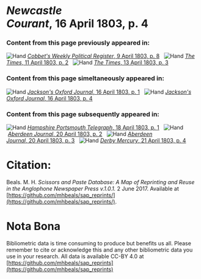 # *Newcastle Courant*, 16 April 1803, p. 4  
  
### Content from this page previously appeared in:  
![Hand](http://scissorsandpaste.net/wp-content/uploads/2017/06/smallhandpointer.png) [*Cobbet's Weekly Political Register*, 9 April 1803, p. 8](https://mhbeals.github.io/sap_html/Cobbet's-Weekly-Political-Register/Cobbet's-Weekly-Political-Register-9-April-1803-p-8)  
![Hand](http://scissorsandpaste.net/wp-content/uploads/2017/06/smallhandpointer.png) [*The Times*, 11 April 1803, p. 2](https://mhbeals.github.io/sap_html/The-Times/The-Times-11-April-1803-p-2)  
![Hand](http://scissorsandpaste.net/wp-content/uploads/2017/06/smallhandpointer.png) [*The Times*, 13 April 1803, p. 3](https://mhbeals.github.io/sap_html/The-Times/The-Times-13-April-1803-p-3)  
  
### Content from this page simeltaneously appeared in:  
![Hand](http://scissorsandpaste.net/wp-content/uploads/2017/06/smallhandpointer.png) [*Jackson's Oxford Journal*, 16 April 1803, p. 1](https://mhbeals.github.io/sap_html/Jackson's-Oxford-Journal/Jackson's-Oxford-Journal-16-April-1803-p-1)  
![Hand](http://scissorsandpaste.net/wp-content/uploads/2017/06/smallhandpointer.png) [*Jackson's Oxford Journal*, 16 April 1803, p. 4](https://mhbeals.github.io/sap_html/Jackson's-Oxford-Journal/Jackson's-Oxford-Journal-16-April-1803-p-4)  
  
### Content from this page subsequently appeared in:  
![Hand](http://scissorsandpaste.net/wp-content/uploads/2017/06/smallhandpointer.png) [*Hampshire Portsmouth Telegraph*, 18 April 1803, p. 1](https://mhbeals.github.io/sap_html/Hampshire-Portsmouth-Telegraph/Hampshire-Portsmouth-Telegraph-18-April-1803-p-1)  
![Hand](http://scissorsandpaste.net/wp-content/uploads/2017/06/smallhandpointer.png) [*Aberdeen Journal*, 20 April 1803, p. 2](https://mhbeals.github.io/sap_html/Aberdeen-Journal/Aberdeen-Journal-20-April-1803-p-2)  
![Hand](http://scissorsandpaste.net/wp-content/uploads/2017/06/smallhandpointer.png) [*Aberdeen Journal*, 20 April 1803, p. 3](https://mhbeals.github.io/sap_html/Aberdeen-Journal/Aberdeen-Journal-20-April-1803-p-3)  
![Hand](http://scissorsandpaste.net/wp-content/uploads/2017/06/smallhandpointer.png) [*Derby Mercury*, 21 April 1803, p. 4](https://mhbeals.github.io/sap_html/Derby-Mercury/Derby-Mercury-21-April-1803-p-4)  


# Citation: 

Beals. M. H. *Scissors and Paste Database: A Map of Reprinting and Reuse in the Anglophone Newspaper Press v.1.0.1.* 2 June 2017. Available at [https://github.com/mhbeals/sap_reprints/](https://github.com/mhbeals/sap_reprints/). 

# Nota Bona

Bibliometric data is time consuming to produce but benefits us all. Please remember to cite or acknowledge this and any other bibliometric data you use in your research. All data is available CC-BY 4.0 at [https://github.com/mhbeals/sap_reprints](https://github.com/mhbeals/sap_reprints)